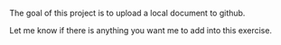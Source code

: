 The goal of this project is to upload a local document to github.

Let me know if there is anything you want me to add into this exercise.
